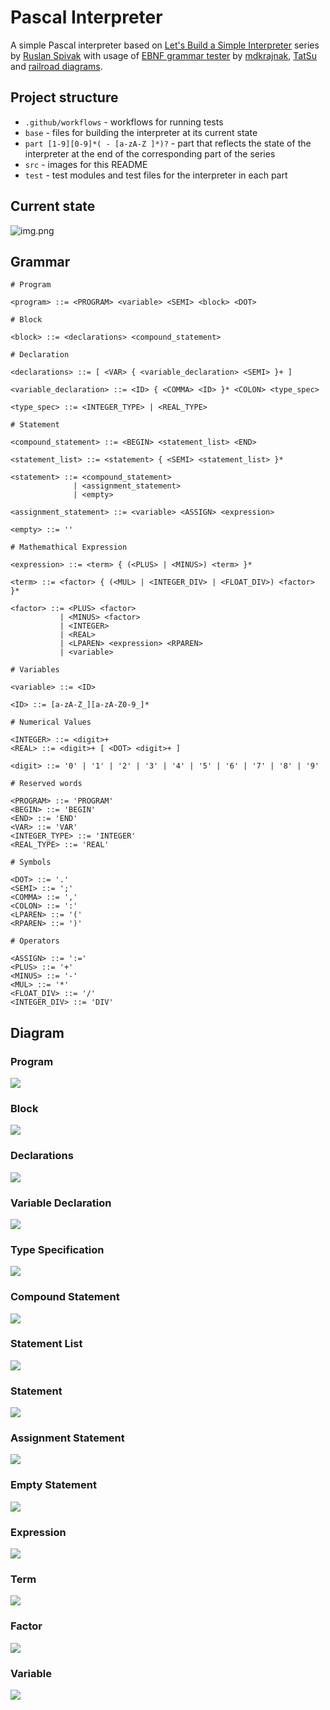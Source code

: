 # Pascal Interpreter

A simple Pascal interpreter based on [Let's Build a Simple Interpreter](https://github.com/rspivak/lsbasi) series by [Ruslan Spivak](https://github.com/rspivak/) with usage of [EBNF grammar tester](https://mdkrajnak.github.io/ebnftest/) by [mdkrajnak](https://github.com/mdkrajnak/), [TatSu](https://github.com/neogeny/TatSu) and [railroad diagrams](https://github.com/tabatkins/railroad-diagrams).

## Project structure

- `.github/workflows` - workflows for running tests
- `base` - files for building the interpreter at its current state
- `part [1-9][0-9]*( - [a-zA-Z ]*)?` - part that reflects the state of the interpreter at the end of the corresponding part of the series
- `src` - images for this README
- `test` - test modules and test files for the interpreter in each part

## Current state

![img.png](src/img.png)

## Grammar

```ebnf
# Program

<program> ::= <PROGRAM> <variable> <SEMI> <block> <DOT>

# Block

<block> ::= <declarations> <compound_statement>

# Declaration

<declarations> ::= [ <VAR> { <variable_declaration> <SEMI> }+ ]

<variable_declaration> ::= <ID> { <COMMA> <ID> }* <COLON> <type_spec>

<type_spec> ::= <INTEGER_TYPE> | <REAL_TYPE>

# Statement

<compound_statement> ::= <BEGIN> <statement_list> <END>

<statement_list> ::= <statement> { <SEMI> <statement_list> }*

<statement> ::= <compound_statement>
              | <assignment_statement>
              | <empty>

<assignment_statement> ::= <variable> <ASSIGN> <expression>

<empty> ::= ''

# Mathemathical Expression

<expression> ::= <term> { (<PLUS> | <MINUS>) <term> }*

<term> ::= <factor> { (<MUL> | <INTEGER_DIV> | <FLOAT_DIV>) <factor> }*

<factor> ::= <PLUS> <factor>
           | <MINUS> <factor>
           | <INTEGER>
           | <REAL>
           | <LPAREN> <expression> <RPAREN>
           | <variable>

# Variables

<variable> ::= <ID>

<ID> ::= [a-zA-Z_][a-zA-Z0-9_]*

# Numerical Values

<INTEGER> ::= <digit>+
<REAL> ::= <digit>+ [ <DOT> <digit>+ ]

<digit> ::= '0' | '1' | '2' | '3' | '4' | '5' | '6' | '7' | '8' | '9'

# Reserved words

<PROGRAM> ::= 'PROGRAM'
<BEGIN> ::= 'BEGIN'
<END> ::= 'END'
<VAR> ::= 'VAR'
<INTEGER_TYPE> ::= 'INTEGER'
<REAL_TYPE> ::= 'REAL'

# Symbols

<DOT> ::= '.'
<SEMI> ::= ';'
<COMMA> ::= ','
<COLON> ::= ':'
<LPAREN> ::= '('
<RPAREN> ::= ')'

# Operators

<ASSIGN> ::= ':='
<PLUS> ::= '+'
<MINUS> ::= '-'
<MUL> ::= '*'
<FLOAT_DIV> ::= '/'
<INTEGER_DIV> ::= 'DIV'
```

## Diagram

### Program

![](src/diagram1.svg)

### Block

![](src/diagram2.svg)

### Declarations

![](src/diagram3.svg)

### Variable Declaration

![](src/diagram4.svg)

### Type Specification

![](src/diagram5.svg)

### Compound Statement

![](src/diagram6.svg)

### Statement List

![](src/diagram7.svg)

### Statement

![](src/diagram8.svg)

### Assignment Statement

![](src/diagram9.svg)

### Empty Statement

![](src/diagram10.svg)

### Expression

![](src/diagram11.svg)

### Term

![](src/diagram12.svg)

### Factor

![](src/diagram13.svg)

### Variable

![](src/diagram14.svg)
